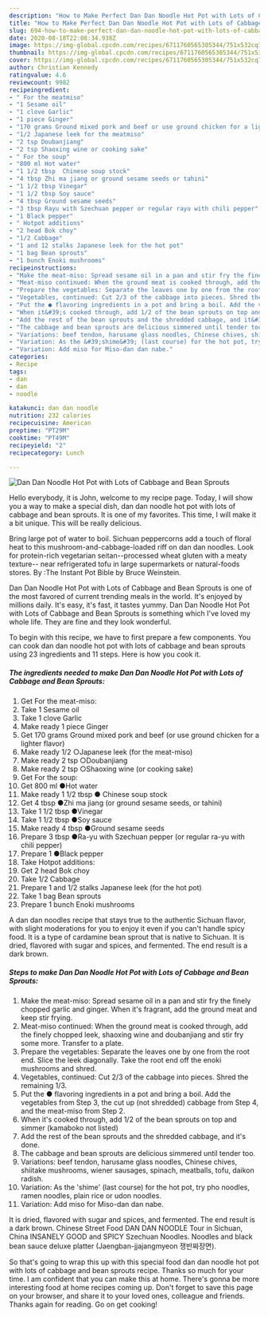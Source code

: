 ```yaml
---
description: "How to Make Perfect Dan Dan Noodle Hot Pot with Lots of Cabbage and Bean Sprouts"
title: "How to Make Perfect Dan Dan Noodle Hot Pot with Lots of Cabbage and Bean Sprouts"
slug: 694-how-to-make-perfect-dan-dan-noodle-hot-pot-with-lots-of-cabbage-and-bean-sprouts
date: 2020-08-18T22:08:34.938Z
image: https://img-global.cpcdn.com/recipes/6711760565305344/751x532cq70/dan-dan-noodle-hot-pot-with-lots-of-cabbage-and-bean-sprouts-recipe-main-photo.jpg
thumbnail: https://img-global.cpcdn.com/recipes/6711760565305344/751x532cq70/dan-dan-noodle-hot-pot-with-lots-of-cabbage-and-bean-sprouts-recipe-main-photo.jpg
cover: https://img-global.cpcdn.com/recipes/6711760565305344/751x532cq70/dan-dan-noodle-hot-pot-with-lots-of-cabbage-and-bean-sprouts-recipe-main-photo.jpg
author: Christian Kennedy
ratingvalue: 4.6
reviewcount: 9982
recipeingredient:
- " For the meatmiso"
- "1 Sesame oil"
- "1 clove Garlic"
- "1 piece Ginger"
- "170 grams Ground mixed pork and beef or use ground chicken for a lighter flavor"
- "1/2 Japanese leek for the meatmiso"
- "2 tsp Doubanjiang"
- "2 tsp Shaoxing wine or cooking sake"
- " For the soup"
- "800 ml Hot water"
- "1 1/2 tbsp  Chinese soup stock"
- "4 tbsp Zhi ma jiang or ground sesame seeds or tahini"
- "1 1/2 tbsp Vinegar"
- "1 1/2 tbsp Soy sauce"
- "4 tbsp Ground sesame seeds"
- "3 tbsp Rayu with Szechuan pepper or regular rayu with chili pepper"
- "1 Black pepper"
- " Hotpot additions"
- "2 head Bok choy"
- "1/2 Cabbage"
- "1 and 12 stalks Japanese leek for the hot pot"
- "1 bag Bean sprouts"
- "1 bunch Enoki mushrooms"
recipeinstructions:
- "Make the meat-miso: Spread sesame oil in a pan and stir fry the finely chopped garlic and ginger. When it&#39;s fragrant, add the ground meat and keep stir frying."
- "Meat-miso continued: When the ground meat is cooked through, add the finely chopped leek, shaoxing wine and doubanjiang and stir fry some more. Transfer to a plate."
- "Prepare the vegetables: Separate the leaves one by one from the root end. Slice the leek diagonally. Take the root end off the enoki mushrooms and shred."
- "Vegetables, continued: Cut 2/3 of the cabbage into pieces. Shred the remaining 1/3."
- "Put the ● flavoring ingredients in a pot and bring a boil. Add the vegetables from Step 3, the cut up (not shredded) cabbage from Step 4, and the meat-miso from Step 2."
- "When it&#39;s cooked through, add 1/2 of the bean sprouts on top and simmer (kamaboko not listed)"
- "Add the rest of the bean sprouts and the shredded cabbage, and it&#39;s done."
- "The cabbage and bean sprouts are delicious simmered until tender too."
- "Variations: beef tendon, harusame glass noodles, Chinese chives, shiitake mushrooms, wiener sausages, spinach, meatballs, tofu, daikon radish."
- "Variation: As the &#39;shime&#39; (last course) for the hot pot, try pho noodles, ramen noodles, plain rice or udon noodles."
- "Variation: Add miso for Miso-dan dan nabe."
categories:
- Recipe
tags:
- dan
- dan
- noodle

katakunci: dan dan noodle 
nutrition: 232 calories
recipecuisine: American
preptime: "PT29M"
cooktime: "PT49M"
recipeyield: "2"
recipecategory: Lunch

---
```



![Dan Dan Noodle Hot Pot with Lots of Cabbage and Bean Sprouts](https://img-global.cpcdn.com/recipes/6711760565305344/751x532cq70/dan-dan-noodle-hot-pot-with-lots-of-cabbage-and-bean-sprouts-recipe-main-photo.jpg)

Hello everybody, it is John, welcome to my recipe page. Today, I will show you a way to make a special dish, dan dan noodle hot pot with lots of cabbage and bean sprouts. It is one of my favorites. This time, I will make it a bit unique. This will be really delicious.

Bring large pot of water to boil. Sichuan peppercorns add a touch of floral heat to this mushroom-and-cabbage-loaded riff on dan dan noodles. Look for protein-rich vegetarian seitan--processed wheat gluten with a meaty texture-- near refrigerated tofu in large supermarkets or natural-foods stores. By :The Instant Pot Bible by Bruce Weinstein.

Dan Dan Noodle Hot Pot with Lots of Cabbage and Bean Sprouts is one of the most favored of current trending meals in the world. It's enjoyed by millions daily. It's easy, it's fast, it tastes yummy. Dan Dan Noodle Hot Pot with Lots of Cabbage and Bean Sprouts is something which I've loved my whole life. They are fine and they look wonderful.


To begin with this recipe, we have to first prepare a few components. You can cook dan dan noodle hot pot with lots of cabbage and bean sprouts using 23 ingredients and 11 steps. Here is how you cook it.

<!--inarticleads1-->

##### The ingredients needed to make Dan Dan Noodle Hot Pot with Lots of Cabbage and Bean Sprouts:

1. Get  For the meat-miso:
1. Take 1 Sesame oil
1. Take 1 clove Garlic
1. Make ready 1 piece Ginger
1. Get 170 grams Ground mixed pork and beef (or use ground chicken for a lighter flavor)
1. Make ready 1/2 ○Japanese leek (for the meat-miso)
1. Make ready 2 tsp ○Doubanjiang
1. Make ready 2 tsp ○Shaoxing wine (or cooking sake)
1. Get  For the soup:
1. Get 800 ml ●Hot water
1. Make ready 1 1/2 tbsp ● Chinese soup stock
1. Get 4 tbsp ●Zhi ma jiang (or ground sesame seeds, or tahini)
1. Take 1 1/2 tbsp ●Vinegar
1. Take 1 1/2 tbsp ●Soy sauce
1. Make ready 4 tbsp ●Ground sesame seeds
1. Prepare 3 tbsp ●Ra-yu with Szechuan pepper (or regular ra-yu with chili pepper)
1. Prepare 1 ●Black pepper
1. Take  Hotpot additions:
1. Get 2 head Bok choy
1. Take 1/2 Cabbage
1. Prepare 1 and 1/2 stalks Japanese leek (for the hot pot)
1. Take 1 bag Bean sprouts
1. Prepare 1 bunch Enoki mushrooms


A dan dan noodles recipe that stays true to the authentic Sichuan flavor, with slight moderations for you to enjoy it even if you can&#39;t handle spicy food. It is a type of cardamine bean sprout that is native to Sichuan. It is dried, flavored with sugar and spices, and fermented. The end result is a dark brown. 

<!--inarticleads2-->

##### Steps to make Dan Dan Noodle Hot Pot with Lots of Cabbage and Bean Sprouts:

1. Make the meat-miso: Spread sesame oil in a pan and stir fry the finely chopped garlic and ginger. When it&#39;s fragrant, add the ground meat and keep stir frying.
1. Meat-miso continued: When the ground meat is cooked through, add the finely chopped leek, shaoxing wine and doubanjiang and stir fry some more. Transfer to a plate.
1. Prepare the vegetables: Separate the leaves one by one from the root end. Slice the leek diagonally. Take the root end off the enoki mushrooms and shred.
1. Vegetables, continued: Cut 2/3 of the cabbage into pieces. Shred the remaining 1/3.
1. Put the ● flavoring ingredients in a pot and bring a boil. Add the vegetables from Step 3, the cut up (not shredded) cabbage from Step 4, and the meat-miso from Step 2.
1. When it&#39;s cooked through, add 1/2 of the bean sprouts on top and simmer (kamaboko not listed)
1. Add the rest of the bean sprouts and the shredded cabbage, and it&#39;s done.
1. The cabbage and bean sprouts are delicious simmered until tender too.
1. Variations: beef tendon, harusame glass noodles, Chinese chives, shiitake mushrooms, wiener sausages, spinach, meatballs, tofu, daikon radish.
1. Variation: As the &#39;shime&#39; (last course) for the hot pot, try pho noodles, ramen noodles, plain rice or udon noodles.
1. Variation: Add miso for Miso-dan dan nabe.


It is dried, flavored with sugar and spices, and fermented. The end result is a dark brown. Chinese Street Food DAN DAN NOODLE Tour in Sichuan, China INSANELY GOOD and SPICY Szechuan Noodles. Noodles and black bean sauce deluxe platter (Jaengban-jjajangmyeon 쟁반짜장면). 

So that's going to wrap this up with this special food dan dan noodle hot pot with lots of cabbage and bean sprouts recipe. Thanks so much for your time. I am confident that you can make this at home. There's gonna be more interesting food at home recipes coming up. Don't forget to save this page on your browser, and share it to your loved ones, colleague and friends. Thanks again for reading. Go on get cooking!
